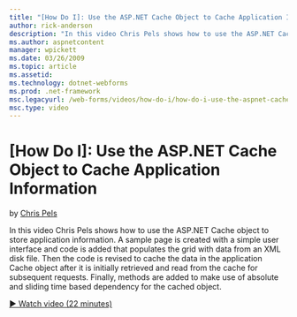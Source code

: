 ```yaml
---
title: "[How Do I]: Use the ASP.NET Cache Object to Cache Application Information | Microsoft Docs"
author: rick-anderson
description: "In this video Chris Pels shows how to use the ASP.NET Cache object to store application information. A sample page is created with a simple user interface an..."
ms.author: aspnetcontent
manager: wpickett
ms.date: 03/26/2009
ms.topic: article
ms.assetid: 
ms.technology: dotnet-webforms
ms.prod: .net-framework
msc.legacyurl: /web-forms/videos/how-do-i/how-do-i-use-the-aspnet-cache-object-to-cache-application-information
msc.type: video
---
```

[How Do I]: Use the ASP.NET Cache Object to Cache Application Information
====================
by [Chris Pels](https://twitter.com/chrispels)

In this video Chris Pels shows how to use the ASP.NET Cache object to store application information. A sample page is created with a simple user interface and code is added that populates the grid with data from an XML disk file. Then the code is revised to cache the data in the application Cache object after it is initially retrieved and read from the cache for subsequent requests. Finally, methods are added to make use of absolute and sliding time based dependency for the cached object.

[&#9654; Watch video (22 minutes)](https://channel9.msdn.com/Blogs/ASP-NET-Site-Videos/how-do-i-use-the-aspnet-cache-object-to-cache-application-information)